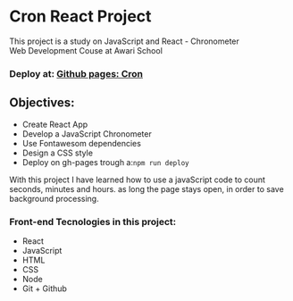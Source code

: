 # Cron React Project  
  
This project is a study on JavaScript and React - Chronometer  
Web Development Couse at Awari School  
  
### Deploy at: <a href="https://malanski.github.io/cron/">Github pages: Cron</a>

## Objectives:
- Create React App
- Develop a JavaScript Chronometer  
- Use Fontawesom dependencies 
- Design a CSS style 
- Deploy on gh-pages trough a:`npm run deploy` 

With this project I have learned how to use a javaScript code to count seconds, minutes and hours. as long the page stays open, in order to save background processing.

### Front-end Tecnologies in this project:
- React  
- JavaScript
- HTML
- CSS
- Node
- Git + Github




